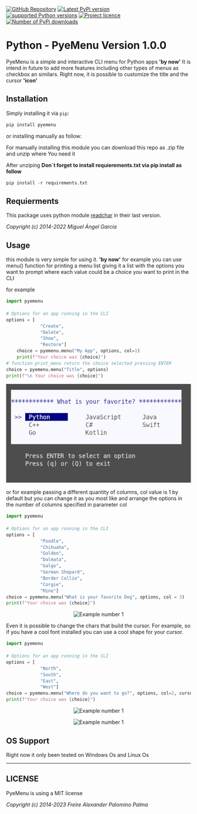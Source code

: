 [![GitHub Repository](https://img.shields.io/badge/-GitHub-%230D0D0D?logo=github&labelColor=gray)](https://github.com/FreireAlexander/PyeMenu)
[![Latest PyPi version](https://img.shields.io/pypi/v/pyemenu.svg)](https://pypi.python.org/pypi/pyemenu)<br>
[![supported Python versions](https://img.shields.io/pypi/pyversions/pyemenu)](https://pypi.python.org/pypi/pyemenu)
[![Project licence](https://img.shields.io/pypi/l/pyemenu?color=blue)](LICENCE) <br>
[![Number of PyPi downloads](https://img.shields.io/pypi/dd/pyemenu.svg)](https://pypi.python.org/pypi/pyemenu)



# Python - PyeMenu Version 1.0.0

PyeMenu is a simple and interactive CLI menu for Python apps __'by now'__ It is intend in future to add more features including other types of menus as checkbox an similars. Right now, it is possible to customize the title and the cursor __'icon'__ 

## Installation

Simply installing it via `pip`:

```bash
pip install pyemenu
```

or installing manually as follow:

For manually installing this module you can download this repo as .zip file and unzip where You need it

After unziping **Don´t forget to install requierements.txt via pip install as follow**

```python
pip install -r requirements.txt
```

## Requierments

This package uses python module [readchar](https://github.com/magmax/python-readchar/tree/master) in their last version.

*Copyright (c) 2014-2022 Miguel Ángel García* 

## Usage

this module is very simple for using it. __'by now'__ for example you can use menu() function for printing a menu list giving it a list with the options you want to prompt where each value could be a choice you want to print in the CLI 

for example

```python
import pyemenu

# Options for an app running in the CLI
options = [
             "Create",
             "Delete", 
             "Show",
             "Restore"]
    choice = pyemenu.menu("My App", options, col=1)
    print(f"Your choice was {choice}")
# function print_menu return the choice selected pressing ENTER 
choice = pyemenu.menu("Title", options)
print(f"\n Your choice was {choice}")
```

<div style="text-align:center">
    <img src="https://github.com/FreireAlexander/PyeMenu/blob/master/images/example_1.png" alt="Example number 1">
</div>
<p></p>

or for example passing a different quantity of columns, col value is 1 by default but you can change it as you most like and arrange the options in the number of columns specified in parameter col

```python
import pyemenu

# Options for an app running in the CLI
options = [
             "Poodle",
             "Chihuaha",
             "Golden",
             "Dalmata",
             "Galgo",
             "German Shepard",
             "Border Collie",
             "Corgie",
             "Mine"]
choice = pyemenu.menu("What is your favorite Dog", options, col = 3)
print(f"Your choice was {choice}")
```

<div style="text-align:center">
    <img src="[images/Example2.png](https://github.com/FreireAlexander/PyeMenu/blob/master/images/example_2.png)" alt="Example number 1">
</div>

<p></p>

Even it is possible to change the chars that build the cursor. For example, so if you have a cool font installed you can use a cool shape for your cursor.

```python
import pyemenu

# Options for an app running in the CLI
options = [
             "North",
             "South",
             "East",
             "West"]
choice = pyemenu.menu("Where do you want to go?", options, col=2, cursor="󰮯 ")
print(f"Your choice was {choice}")
```

<div style="text-align:center">
    <img src="[images/Example3a.png](https://github.com/FreireAlexander/PyeMenu/blob/master/images/example_3a.png)" alt="Example number 1">
</div>

<p></p>


<div style="text-align:center">
    <img src="[images/Example3b.png](https://github.com/FreireAlexander/PyeMenu/blob/master/images/example_3b.png)" alt="Example number 1">
</div>

<p></p>

## OS Support
Right now it only been tested on Windows Os and Linux Os
______________________________________________________________________


## LICENSE

PyeMenu is using a MIT license

*Copyright (c) 2014-2023 Freire Alexander Palomino Palma*